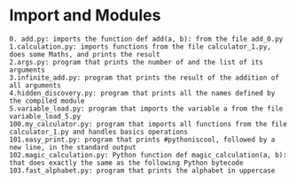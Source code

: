# Import and Modules
    0. add.py: imports the function def add(a, b): from the file add_0.py
    1.calculation.py: imports functions from the file calculator_1.py, does some Maths, and prints the result
    2.args.py: program that prints the number of and the list of its arguments
    3.infinite_add.py: program that prints the result of the addition of all arguments
    4.hidden_discovery.py: program that prints all the names defined by the compiled module
    5.variable_load.py: program that imports the variable a from the file variable_load_5.py
    100.my_calculator.py: program that imports all functions from the file calculator_1.py and handles basics operations
    101.easy_print.py: program that prints #pythoniscool, followed by a new line, in the standard output
    102.magic_calculation.py: Python function def magic_calculation(a, b): that does exactly the same as the following Python bytecode
    103.fast_alphabet.py: program that prints the alphabet in uppercase
